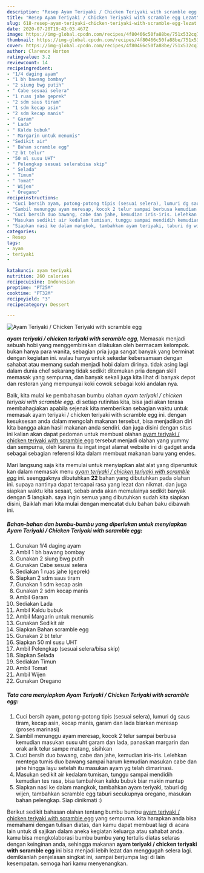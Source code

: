 ```yaml
---
description: "Resep Ayam Teriyaki / Chicken Teriyaki with scramble egg Lezat"
title: "Resep Ayam Teriyaki / Chicken Teriyaki with scramble egg Lezat"
slug: 618-resep-ayam-teriyaki-chicken-teriyaki-with-scramble-egg-lezat
date: 2020-07-20T19:43:03.467Z
image: https://img-global.cpcdn.com/recipes/4f80466c50fa88be/751x532cq70/ayam-teriyaki-chicken-teriyaki-with-scramble-egg-foto-resep-utama.jpg
thumbnail: https://img-global.cpcdn.com/recipes/4f80466c50fa88be/751x532cq70/ayam-teriyaki-chicken-teriyaki-with-scramble-egg-foto-resep-utama.jpg
cover: https://img-global.cpcdn.com/recipes/4f80466c50fa88be/751x532cq70/ayam-teriyaki-chicken-teriyaki-with-scramble-egg-foto-resep-utama.jpg
author: Clarence Horton
ratingvalue: 3.2
reviewcount: 14
recipeingredient:
- "1/4 daging ayam"
- "1 bh bawang bombay"
- "2 siung bwg putih"
- " Cabe sesuai selera"
- "1 ruas jahe geprek"
- "2 sdm saus tiram"
- "1 sdm kecap asin"
- "2 sdm kecap manis"
- " Garam"
- " Lada"
- " Kaldu bubuk"
- " Margarin untuk menumis"
- "Sedikit air"
- " Bahan scramble egg"
- "2 bt telur"
- "50 ml susu UHT"
- " Pelengkap sesuai selerabisa skip"
- " Selada"
- " Timun"
- " Tomat"
- " Wijen"
- " Oregano"
recipeinstructions:
- "Cuci bersih ayam, potong-potong tipis (sesuai selera), lumuri dg saus tiram, kecap asin, kecap manis, garam dan lada biarkan meresap (proses marinasi)"
- "Sambil menunggu ayam meresap, kocok 2 telur sampai berbusa kemudian masukan susu uht garam dan lada, panaskan margarin dan orak arik telur sampe matang, sisihkan"
- "Cuci bersih duo bawang, cabe dan jahe, kemudian iris-iris. Lelehkan mentega tumis duo bawang sampai harum kemudian masukan cabe dan jahe hingga layu setelah itu masukan ayam yg telah dimarinasi."
- "Masukan sedikit air kedalam tumisan, tunggu sampai mendidih kemudian tes rasa, bisa tambahkan kaldu bubuk biar makin mantap"
- "Siapkan nasi ke dalam mangkok, tambahkan ayam teriyaki, taburi dg wijen, tambahkan scramble egg taburi secukupnya oregano, masukan bahan pelengkap. Siap dinikmati :)"
categories:
- Resep
tags:
- ayam
- teriyaki
- 

katakunci: ayam teriyaki  
nutrition: 260 calories
recipecuisine: Indonesian
preptime: "PT25M"
cooktime: "PT32M"
recipeyield: "3"
recipecategory: Dessert

---
```



![Ayam Teriyaki / Chicken Teriyaki with scramble egg](https://img-global.cpcdn.com/recipes/4f80466c50fa88be/751x532cq70/ayam-teriyaki-chicken-teriyaki-with-scramble-egg-foto-resep-utama.jpg)

<b><i>ayam teriyaki / chicken teriyaki with scramble egg</i></b>, Memasak menjadi sebuah hobi yang menggembirakan dilakukan oleh bermacam kelompok. bukan hanya para wanita, sebagian pria juga sangat banyak yang berminat dengan kegiatan ini. walau hanya untuk sekedar kebersamaan dengan sahabat atau memang sudah menjadi hobi dalam dirinya. tidak asing lagi dalam dunia chef sekarang tidak sedikit ditemukan pria dengan skill memasak yang sempurna, dan banyak sekali juga kita lihat di banyak depot dan restoran yang mempunyai koki cowok sebagai koki andalan nya.



Baik, kita mulai ke pembahasan bumbu olahan <i>ayam teriyaki / chicken teriyaki with scramble egg</i>. di setiap rutinitas kita, bisa jadi akan terasa membahagiakan apabila sejenak kita memberikan sebagian waktu untuk memasak ayam teriyaki / chicken teriyaki with scramble egg ini. dengan kesuksesan anda dalam mengolah makanan tersebut, bisa menjadikan diri kita bangga akan hasil makanan anda sendiri. dan juga disini dengan situs ini kalian akan dapat pedoman untuk membuat olahan <u>ayam teriyaki / chicken teriyaki with scramble egg</u> tersebut menjadi olahan yang yummy dan sempurna, oleh karena itu ingat ingat alamat website ini di gadget anda sebagai sebagian referensi kita dalam membuat makanan baru yang endes.


Mari langsung saja kita memulai untuk menyiapkan alat alat yang diperuntuk kan dalam memasak menu <u><i>ayam teriyaki / chicken teriyaki with scramble egg</i></u> ini. seenggaknya dibutuhkan <b>22</b> bahan yang dibutuhkan pada olahan ini. supaya nantinya dapat tercapai rasa yang lezat dan nikmat. dan juga siapkan waktu kita sesaat, sebab anda akan memulainya sedikit banyak dengan <b>5</b> langkah. saya ingin semua yang dibutuhkan sudah kita siapkan disini, Baiklah mari kita mulai dengan mencatat dulu bahan baku dibawah ini.

<!--inarticleads1-->

##### Bahan-bahan dan bumbu-bumbu yang diperlukan untuk menyiapkan Ayam Teriyaki / Chicken Teriyaki with scramble egg:

1. Gunakan 1/4 daging ayam
1. Ambil 1 bh bawang bombay
1. Gunakan 2 siung bwg putih
1. Gunakan  Cabe sesuai selera
1. Sediakan 1 ruas jahe (geprek)
1. Siapkan 2 sdm saus tiram
1. Gunakan 1 sdm kecap asin
1. Gunakan 2 sdm kecap manis
1. Ambil  Garam
1. Sediakan  Lada
1. Ambil  Kaldu bubuk
1. Ambil  Margarin untuk menumis
1. Gunakan Sedikit air
1. Siapkan  Bahan scramble egg
1. Gunakan 2 bt telur
1. Siapkan 50 ml susu UHT
1. Ambil  Pelengkap (sesuai selera/bisa skip)
1. Siapkan  Selada
1. Sediakan  Timun
1. Ambil  Tomat
1. Ambil  Wijen
1. Gunakan  Oregano




<!--inarticleads2-->

##### Tata cara menyiapkan Ayam Teriyaki / Chicken Teriyaki with scramble egg:

1. Cuci bersih ayam, potong-potong tipis (sesuai selera), lumuri dg saus tiram, kecap asin, kecap manis, garam dan lada biarkan meresap (proses marinasi)
1. Sambil menunggu ayam meresap, kocok 2 telur sampai berbusa kemudian masukan susu uht garam dan lada, panaskan margarin dan orak arik telur sampe matang, sisihkan
1. Cuci bersih duo bawang, cabe dan jahe, kemudian iris-iris. Lelehkan mentega tumis duo bawang sampai harum kemudian masukan cabe dan jahe hingga layu setelah itu masukan ayam yg telah dimarinasi.
1. Masukan sedikit air kedalam tumisan, tunggu sampai mendidih kemudian tes rasa, bisa tambahkan kaldu bubuk biar makin mantap
1. Siapkan nasi ke dalam mangkok, tambahkan ayam teriyaki, taburi dg wijen, tambahkan scramble egg taburi secukupnya oregano, masukan bahan pelengkap. Siap dinikmati :)




Berikut sedikit bahasan olahan tentang bumbu bumbu <u>ayam teriyaki / chicken teriyaki with scramble egg</u> yang sempurna. kita harapkan anda bisa memahami dengan tulisan diatas, dan kamu dapat membuat lagi di acara lain untuk di sajikan dalam aneka kegiatan keluarga atau sahabat anda. kamu bisa mengkolaborasi bumbu bumbu yang tertulis diatas selaras dengan keinginan anda, sehingga makanan <b>ayam teriyaki / chicken teriyaki with scramble egg</b> ini bisa menjadi lebih lezat dan menggugah selera lagi. demikianlah penjelasan singkat ini, sampai berjumpa lagi di lain kesempatan. semoga hari kamu menyenangkan.
